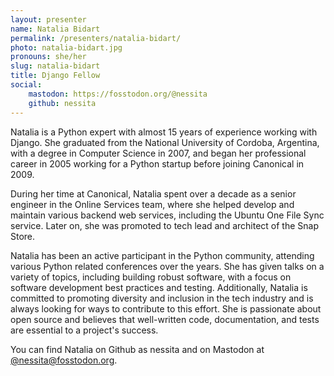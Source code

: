 ```yaml
---
layout: presenter
name: Natalia Bidart
permalink: /presenters/natalia-bidart/
photo: natalia-bidart.jpg
pronouns: she/her
slug: natalia-bidart
title: Django Fellow
social:
    mastodon: https://fosstodon.org/@nessita
    github: nessita
---
```


Natalia is a Python expert with almost 15 years of experience working with Django. She graduated from the National University of Cordoba, Argentina, with a degree in Computer Science in 2007, and began her professional career in 2005 working for a Python startup before joining Canonical in 2009.

During her time at Canonical, Natalia spent over a decade as a senior engineer in the Online Services team, where she helped develop and maintain various backend web services, including the Ubuntu One File Sync service. Later on, she was promoted to tech lead and architect of the Snap Store.

Natalia has been an active participant in the Python community, attending various Python related conferences over the years. She has given talks on a variety of topics, including building robust software, with a focus on software development best practices and testing. Additionally, Natalia is committed to promoting diversity and inclusion in the tech industry and is always looking for ways to contribute to this effort. She is passionate about open source and believes that well-written code, documentation, and tests are essential to a project's success.

You can find Natalia on Github as nessita and on Mastodon at [@nessita@fosstodon.org](https://fosstodon.org/@nessita).
